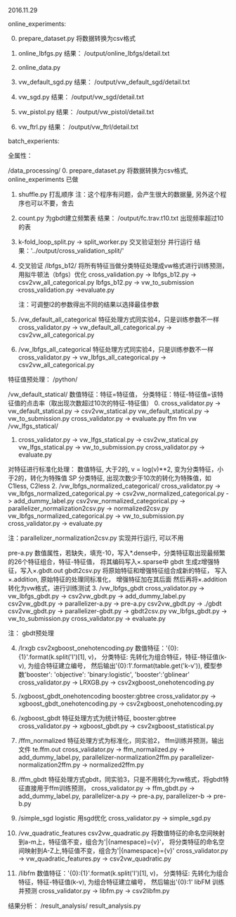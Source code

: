 2016.11.29

online_experiments:

0. prepare_dataset.py   将数据转换为csv格式

1. online_lbfgs.py
   结果： /output/online_lbfgs/detail.txt

2. online_data.py

3. vw_default_sgd.py
   结果： /output/vw_default_sgd/detail.txt

4. vw_sgd.py
   结果： /output/vw_sgd/detail.txt

5. vw_pistol.py
   结果： /output/vw_pistol/detail.txt

6. vw_ftrl.py
   结果： /output/vw_ftrl/detail.txt



batch_experients:

全属性：

/data_processing/
0. prepare_dataset.py   将数据转换为csv格式, online_experiments 已做

1. shuffle.py   打乱顺序
   注：这个程序有问题，会产生很大的数据量, 另外这个程序也可以不要，舍去

2. count.py 为gbdt建立频繁表
   结果： /output/fc.trav.t10.txt  出现频率超过10的表

3. k-fold_loop_split.py -> split_worker.py 交叉验证划分 并行运行
   结果：'../output/cross_validation_split/'

4. 交叉验证
    /lbfgs_b12/
    将所有特征当做分类特征处理成vw格式进行训练预测，用拟牛顿法（bfgs）优化
    cross_validation.py -> lbfgs_b12.py -> csv2vw_all_categorical.py
    lbfgs_b12.py -> vw_to_submission
    cross_validation.py ->evaluate.py

    注：可调整l2的参数得出不同的结果以选择最佳参数

5. /vw_default_all_categorical
    特征处理方式同实验4，只是训练参数不一样
    cross_validator.py -> vw_default_all_categorical.py -> csv2vw_all_categorical.py

6. /vw_lbfgs_all_categorical
   特征处理方式同实验4，只是训练参数不一样
   cross_validator.py -> vw_lbfgs_all_categorical.py -> csv2vw_all_categorical.py


特征值预处理： /python/

/vw_default_statical/
数值特征：特征=特征值， 分类特征：特征-特征值=该特征值的点击率（取出现次数超过10次的特征-特征值）
0. cross_validator.py -> vw_default_statical.py -> csv2vw_statical.py
   vw_default_statical.py -> vw_to_submission.py
   cross_validator.py -> evaluate.py
ffm
fm
vw
/vw_lfgs_statical/
1. cross_validator.py -> vw_lfgs_statical.py -> csv2vw_statical.py
   vw_lfgs_statical.py -> vw_to_submission.py
   cross_validator.py -> evaluate.py

对特征进行标准化处理：
数值特征, 大于2的, v = log(v)**2, 变为分类特征，小于2的，转化为特殊值 SP
分类特征, 出现次数少于10次的转化为特殊值，如C1less, C2less
2. /vw_lbfgs_normalized_categorical/
   cross_validator.py -> vw_lbfgs_normalized_categorical.py -> csv2vw_normalized_categorical.py -> add_dummy_label.py
   csv2vw_normalized_categorical.py -> parallelizer_normalization2csv.py -> normalized2csv.py
   vw_lbfgs_normalized_categorical.py -> vw_to_submission.py
   cross_validator.py -> evaluate.py

   注：parallelizer_normalization2csv.py  实现并行运行, 可以不用

pre-a.py 数值属性，若缺失，填充-10，写入*.dense中，分类特征取出现最频繁的26个特征组合，特征-特征值， 将其编码写入×.sparse中
gbdt 生成z增强特征，写入×.gbdt.out
gbdt2csv.py 将原始特征和增强特征组合成新的特征， 写入×.addition, 原始特征的处理同标准化， 增强特征加在其后面
然后再将×.addition转化为vw格式，进行训练测试
3. /vw_lbfgs_gbdt
   cross_validator.py -> vw_lbfgs_gbdt.py -> csv2vw_gbdt.py -> add_dummy_label.py
   csv2vw_gbdt.py -> parallelizer-a.py -> pre-a.py
   csv2vw_gbdt.py -> ./gbdt
   csv2vw_gbdt.py -> parallelizer-gbdt.py -> gbdt2csv.py
   vw_lbfgs_gbdt.py -> vw_to_submission.py
   cross_validator.py -> evaluate.py

   注： gbdt预处理

4. /lrxgb
    csv2xgboost_onehotencoding.py 数值特征：'{0}:{1}'.format(k.split('I')[1], v)， 分类特征: 先转化为组合特征，特征-特征值(k-v),
    为组合特征建立编号， 然后输出'{0}:1'.format(table.get('k-v')), 模型参数'booster': 'objective': 'binary:logistic',
    'booster':'gblinear'
   cross_validator.py -> LRXGB.py -> csv2xgboost_onehotencoding.py

5. /xgboost_gbdt_onehotencoding
   booster:gbtree
   cross_validator.py -> xgboost_gbdt_onehotencoding.py -> csv2xgboost_onehotencoding.py

6. /xgboost_gbdt
   特征处理方式为统计特征, booster:gbtree
   cross_validator.py -> xgboost_gbdt.py -> csv2xgboost_statistical.py

7. /ffm_normalized
   特征处理方式为标准化，同实验2， ffm训练并预测，输出文件 te.ffm.out
   cross_validator.py -> ffm_normalized.py -> add_dummy_label.py, parallelizer-normalization2ffm.py
   parallelizer-normalization2ffm.py -> normalized2ffm.py

8. /ffm_gbdt
   特征处理方式gbdt，同实验3，只是不用转化为vw格式，将gbdt特征直接用于ffm训练预测，
   cross_validator.py -> ffm_gbdt.py -> add_dummy_label.py, parallelizer-a.py -> pre-a.py, parallelizer-b -> pre-b.py

9. /simple_sgd
   logistic 用sgd优化
   cross_validator.py -> simple_sgd.py

10. /vw_quadratic_features
    csv2vw_quadratic.py 将数值特征的命名空间映射到a-m上，特征值不变，组合为'|{namespace}={v}'，
    将分类特征的命名空间映射到A-Z上,特征值不变，组合为'|{namespace}={v}'
    cross_validator.py -> vw_quadratic_features.py -> csv2vw_quadratic.py

11. /libfm
    数值特征：'{0}:{1}'.format(k.split('I')[1], v)， 分类特征: 先转化为组合特征，特征-特征值(k-v),
    为组合特征建立编号， 然后输出'{0}:1'
    libFM 训练并预测
    cross_validator.py -> libfm.py -> csv2libfm.py


结果分析：
/result_analysis/
result_analysis.py
